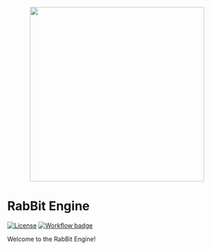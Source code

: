 <p align="center">
  <img src="https://user-images.githubusercontent.com/57482120/219851141-3206521b-68fc-4a91-8671-11de106b48ff.png" width="400" height="400">
</p>

# RabBit Engine
[![License](https://img.shields.io/github/license/M-e-n-n-o/ByteCat.svg)](https://github.com/M-e-n-n-o/RabBit/blob/main/LICENSE)
[![Workflow badge](https://github.com/M-e-n-n-o/RabBit/actions/workflows/BuildAndTest.yml/badge.svg)](https://github.com/M-e-n-n-o/RabBit/actions)  

Welcome to the RabBit Engine!
